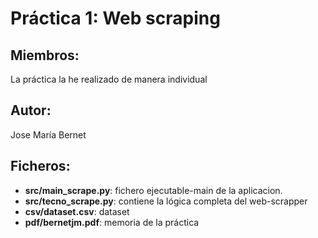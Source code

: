 # Práctica 1: Web scraping

## Miembros:
La práctica la he realizado de manera individual

## Autor:
Jose María Bernet

## Ficheros:
* **src/main_scrape.py**: fichero ejecutable-main de la aplicacion.
* **src/tecno_scrape.py**: contiene la lógica completa del web-scrapper
* **csv/dataset.csv**: dataset
* **pdf/bernetjm.pdf**: memoria de la práctica
